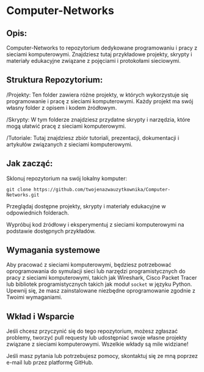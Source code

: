 # Computer-Networks

## **Opis:**
Computer-Networks to repozytorium dedykowane programowaniu i pracy z sieciami komputerowymi. Znajdziesz tutaj przykładowe projekty, skrypty i materiały edukacyjne związane z pojęciami i protokołami sieciowymi.

## **Struktura Repozytorium:**
/Projekty: Ten folder zawiera różne projekty, w których wykorzystuje się programowanie i pracę z sieciami komputerowymi. Każdy projekt ma swój własny folder z opisem i kodem źródłowym.

/Skrypty: W tym folderze znajdziesz przydatne skrypty i narzędzia, które mogą ułatwić pracę z sieciami komputerowymi.

/Tutoriale: Tutaj znajdziesz zbiór tutoriali, prezentacji, dokumentacji i artykułów związanych z sieciami komputerowymi.

## **Jak zacząć:**

Sklonuj repozytorium na swój lokalny komputer:
```
git clone https://github.com/twojenazwauzytkownika/Computer-Networks.git
```

Przeglądaj dostępne projekty, skrypty i materiały edukacyjne w odpowiednich folderach.

Wypróbuj kod źródłowy i eksperymentuj z sieciami komputerowymi na podstawie dostępnych przykładów.

## **Wymagania systemowe**
Aby pracować z sieciami komputerowymi, będziesz potrzebować oprogramowania do symulacji sieci lub narzędzi programistycznych do pracy z sieciami komputerowymi, takich jak Wireshark, Cisco Packet Tracer lub bibliotek programistycznych takich jak moduł `socket` w języku Python. Upewnij się, że masz zainstalowane niezbędne oprogramowanie zgodnie z Twoimi wymaganiami.

## **Wkład i Wsparcie**
Jeśli chcesz przyczynić się do tego repozytorium, możesz zgłaszać problemy, tworzyć pull requesty lub udostępniać swoje własne projekty związane z sieciami komputerowymi. Wszelkie wkłady są mile widziane!

Jeśli masz pytania lub potrzebujesz pomocy, skontaktuj się ze mną poprzez e-mail lub przez platformę GitHub.


